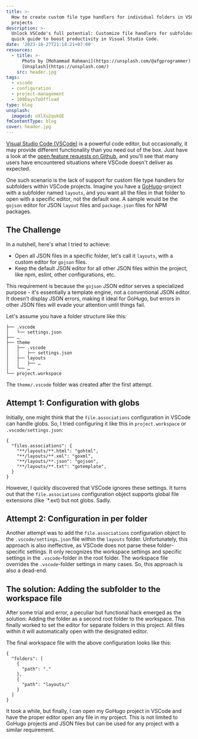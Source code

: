 ```yaml
---
title: >-
  How to create custom file type handlers for individual folders in VSCode
  projects
description: >-
  Unlock VSCode's full potential: Customize file handlers for subfolders. A
  quick guide to boost productivity in Visual Studio Code.
date: '2023-10-27T21:14:21+07:00'
resources:
  - title: >-
      Photo by [Mohammad Rahmani](https://unsplash.com/@afgprogrammer) via
      [Unsplash](https://unsplash.com/)
    src: header.jpg
tags:
  - vscode
  - configuration
  - project-management
  - 100DaysToOffload
type: blog
unsplash:
  imageid: oXlXu2qukGE
fmContentType: blog
cover: header.jpg
---
```


[Visual Studio Code (VSCode)](https://code.visualstudio.com/) is a powerful code editor, but occasionally, it may provide different functionality than you need out of the box. Just have a look at the [open feature requests on Github](https://github.com/microsoft/vscode/issues?q=is%3Aopen+is%3Aissue+label%3Afeature-request), and you'll see that many users have encountered situations where VSCode doesn't deliver as expected.

One such scenario is the lack of support for custom file type handlers for subfolders within VSCode projects. Imagine you have a [GoHugo](https://gohugo.io)-project with a subfolder named `layouts`, and you want all the files in that folder to open with a specific editor, not the default one. A sample would be the `gojson` editor for JSON `layout` files and `package.json` files for NPM packages.

## The Challenge

In a nutshell, here's what I tried to achieve:

* Open all JSON files in a specific folder, let's call it `layouts`, with a custom editor for `gojson` files.
* Keep the default JSON editor for all other JSON files within the project, like npm, eslint, other configurations, etc.

This requirement is because the `gojson` JSON editor serves a specialized purpose - it's essentially a template engine, not a conventional JSON editor. It doesn't display JSON errors, making it ideal for GoHugo, but errors in other JSON files will evade your attention until things fail.

Let's assume you have a folder structure like this:

```plaintext
├── .vscode
│   └── settings.json
├── …
├── theme
│   ├── .vscode
│   │   ├── settings.json
│   ├── layouts
│   │   ├── …
│   └── …
└── project.workspace
```

The `theme/.vscode` folder was created after the first attempt.

## Attempt 1: Configuration with globs

Initially, one might think that the `file.associations` configuration in VSCode can handle globs. So, I tried configuring it like this in `project.workspace` or `.vscode/settings.json`:

```jsonc
{
  "files.associations": {
    "**/layouts/**.html": "gohtml",
    "**/layouts/**.xml": "goxml",
    "**/layouts/**.json": "gojson",
    "**/layouts/**.txt": "gotemplate",
  }
}
```

However, I quickly discovered that VSCode ignores these settings. It turns out that the `file.associations` configuration object supports global file extensions (like \`\*.ext) but not globs. Sadly.

## Attempt 2: Configuration in per folder

Another attempt was to add the `file.associations` configuration object to the `.vscode/settings.json` file within the `layouts` folder. Unfortunately, this approach is also ineffective, as VSCode does not parse these folder-specific settings. It only recognizes the workspace settings and specific settings in the `.vscode`-folder in the root folder. The workspace file overrides the `.vscode`-folder settings in many cases. So, this approach is also a dead-end.

## The solution: Adding the subfolder to the workspace file

After some trial and error, a peculiar but functional hack emerged as the solution: Adding the folder as a second root folder to the workspace. This finally worked to set the editor for separate folders in this project. All files within it will automatically open with the designated editor.

The final workspace file with the above configuration looks like this:

```jsonc
{
  "folders": [
    {
      "path": "."
    },
    {
      "path": "layouts/"
    }
  ]
}
```

It took a while, but finally, I can open my GoHugo project in VSCode and have the proper editor open any file in my project. This is not limited to GoHugo projects and JSON files but can be used for any project with a similar requirement.

